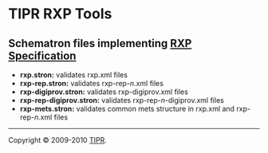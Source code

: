 TIPR RXP Tools
==============

Schematron files implementing [RXP Specification](http://wiki.fcla.edu:8000/TIPR/21)
------------------------------------------------------------------------------------

* **rxp.stron:** validates rxp.xml files
* **rxp-rep.stron:** validates rxp-rep-*n*.xml files
* **rxp-digiprov.stron:** validates rxp-digiprov.xml files
* **rxp-rep-digiprov.stron:** validates rxp-rep-*n*-digiprov.xml files
* **rxp-mets.stron:** validates common mets structure in rxp.xml and rxp-rep-*n*.xml files

---
Copyright © 2009-2010 [TIPR](http://wiki.fcla.edu:8000/TIPR).

